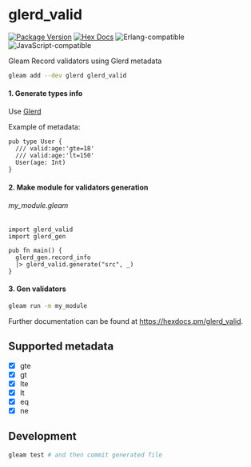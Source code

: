 # glerd_valid

[![Package Version](https://img.shields.io/hexpm/v/glerd_valid)](https://hex.pm/packages/glerd_valid)
[![Hex Docs](https://img.shields.io/badge/hex-docs-ffaff3)](https://hexdocs.pm/glerd_valid/)
![Erlang-compatible](https://img.shields.io/badge/target-erlang-a2003e)
![JavaScript-compatible](https://img.shields.io/badge/target-javascript-f1e05a)

Gleam Record validators using Glerd metadata

```sh
gleam add --dev glerd glerd_valid
```

#### 1. Generate types info

Use [Glerd](https://github.com/darky/glerd)

Example of metadata:

```gleam
pub type User {
  /// valid:age:'gte=18'
  /// valid:age:'lt=150'
  User(age: Int)
}
```

#### 2. Make module for validators generation

###### my_module.gleam

```gleam
import glerd_valid
import glerd_gen

pub fn main() {
  glerd_gen.record_info
  |> glerd_valid.generate("src", _)
}
```

#### 3. Gen validators

```sh
gleam run -m my_module
```

Further documentation can be found at <https://hexdocs.pm/glerd_valid>.

## Supported metadata

- [x] gte
- [x] gt
- [x] lte
- [x] lt
- [x] eq
- [x] ne

## Development

```sh
gleam test # and then commit generated file
```
